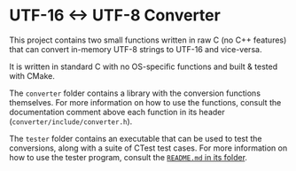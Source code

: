 # UTF-16 <-> UTF-8 Converter
This project contains two small functions written in raw C (no C++ features) that can convert in-memory UTF-8 strings to UTF-16 and vice-versa.

It is written in standard C with no OS-specific functions and built & tested with CMake.

The `converter` folder contains a library with the conversion functions themselves.
For more information on how to use the functions, consult the documentation comment above each function in its header (`converter/include/converter.h`).

The `tester` folder contains an executable that can be used to test the conversions,
along with a suite of CTest test cases.
For more information on how to use the tester program, consult the [`README.md` in its folder](./tester/README.md).
